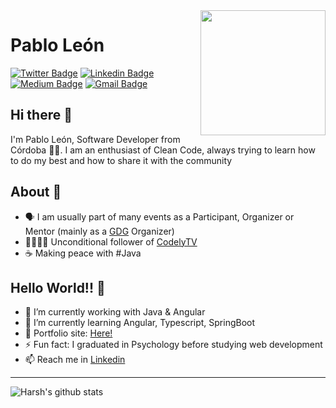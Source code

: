 <img align='right' src='https://media.giphy.com/media/jSV9PDUsXzalSYVI0u/giphy.gif' width='200'/>

# Pablo León
[![Twitter Badge](https://img.shields.io/badge/-@PabloLeonPsi-1ca0f1?style=flat-square&labelColor=1ca0f1&logo=twitter&logoColor=white&link=https://twitter.com/PabloLeonPsi)](https://twitter.com/PabloLeonPsi) 
[![Linkedin Badge](https://img.shields.io/badge/pabloleonalcaide-blue?style=flat-square&logo=Linkedin&logoColor=white&link=https://www.linkedin.com/in/pablo-leon-alcaide/)](https://www.linkedin.com/in/pablo-leon-alcaide/) 
[![Medium Badge](https://img.shields.io/badge/-@PabloLeonPsi-03a57a?style=flat-square&labelColor=000000&logo=Medium&link=https://medium.com/@PabloLeonPsi/)](https://medium.com/@PabloLeonPsi/)
[![Gmail Badge](https://img.shields.io/badge/-pabloleonpsico@gmail.com-c14438?style=flat-square&logo=Gmail&logoColor=white&link=mailto:pabloleonpsico@gmail.com)](mailto:pabloleonpsico@gmail.com)

## Hi there 👋

I'm Pablo León, Software Developer from Córdoba 🏴‍☠️. I am an enthusiast of Clean Code, always trying to learn how to do my best and how to share it with the community

## About 🧐
- 🗣 I am usually part of many events as a Participant, Organizer or Mentor (mainly as a [GDG](https://github.com/GDGCordoba) Organizer)
- 💂‍♀️🧔🏻 Unconditional follower of [CodelyTV](https://github.com/CodelyTV/)
- ☕️ Making peace with #Java

## Hello World!! 🤔
- 🔭 I’m currently working with Java & Angular
- 🌱 I’m currently learning Angular, Typescript, SpringBoot
- 🎯 Portfolio site: [Here!](https://pabloleonalcaide.github.io/Portfolio/)
- ⚡ Fun fact: I graduated in Psychology before studying web development
- 📫 Reach me in [Linkedin](https://www.linkedin.com/in/pablo-leon-alcaide/)

---
![Harsh's github stats](https://github-readme-stats.vercel.app/api?username=pabloleonalcaide&hide=["issues"]&show_icons=true)
